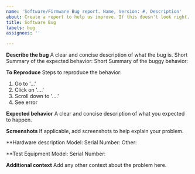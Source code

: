 ```yaml
---
name: 'Software/Firmware Bug report. Name, Version: #, Description'
about: Create a report to help us improve. If this doesn't look right.
title: Software Bug
labels: bug
assignees: ''

---
```


**Describe the bug**
A clear and concise description of what the bug is.
Short Summary of the expected behavior:
Short Summary of the buggy behavior:

**To Reproduce**
Steps to reproduce the behavior:
1. Go to '...'
2. Click on '....'
3. Scroll down to '....'
4. See error

**Expected behavior**
A clear and concise description of what you expected to happen.

**Screenshots**
If applicable, add screenshots to help explain your problem.

**Hardware description
Model:
Serial Number:
Other:

**Test Equipment
Model:
Serial Number:


**Additional context**
Add any other context about the problem here.
